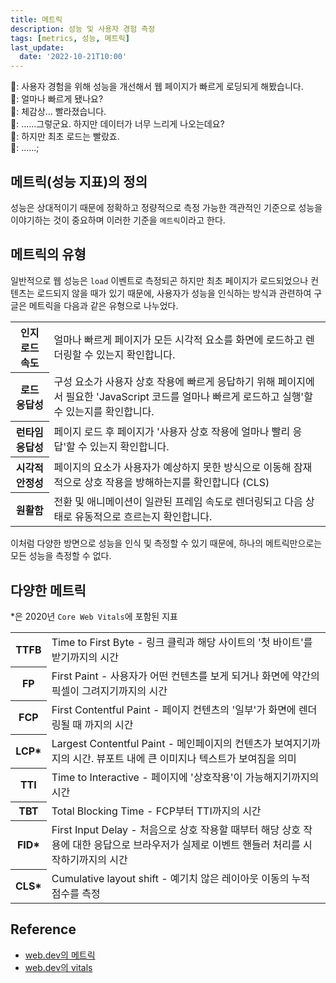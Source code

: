 ```yaml
---
title: 메트릭
description: 성능 및 사용자 경험 측정
tags: [metrics, 성능, 메트릭]
last_update:
  date: '2022-10-21T10:00'
---
```


🐣: 사용자 경험을 위해 성능을 개선해서 웹 페이지가 빠르게 로딩되게 해봤습니다.  
🦊: 얼마나 빠르게 됐나요?  
🐣: 체감상... 빨라졌습니다.  
🦊: ......그렇군요. 하지만 데이터가 너무 느리게 나오는데요?  
🐣: 하지만 최초 로드는 빨랐죠.  
🦊: ......;

<!--truncate-->

## 메트릭(성능 지표)의 정의

성능은 상대적이기 때문에 정확하고 정량적으로 측정 가능한 객관적인 기준으로 성능을 이야기하는 것이 중요하며 이러한 기준을 `메트릭`이라고 한다.

## 메트릭의 유형

일반적으로 웹 성능은 `load` 이벤트로 측정되곤 하지만 최초 페이지가 로드되었으나 컨텐츠는 로드되지 않을 때가 있기 때문에, 사용자가 성능을 인식하는 방식과 관련하여 구글은 메트릭을 다음과 같은 유형으로 나누었다.

<table>
  <tr>
    <th>인지 로드 속도</th>
    <td>얼마나 빠르게 페이지가 모든 시각적 요소를 화면에 로드하고 렌더링할 수 있는지 확인합니다.</td>
  </tr>
  <tr>
    <th>로드 응답성</th>
    <td>구성 요소가 사용자 상호 작용에 빠르게 응답하기 위해 페이지에서 필요한 'JavaScript 코드를 얼마나 빠르게 로드하고 실행'할 수 있는지를 확인합니다.</td>
  </tr>
  <tr>
    <th>런타임 응답성</th>
    <td>페이지 로드 후 페이지가 '사용자 상호 작용에 얼마나 빨리 응답'할 수 있는지 확인합니다.</td>
  </tr>
  <tr>
    <th>시각적 안정성</th>
    <td>페이지의 요소가 사용자가 예상하지 못한 방식으로 이동해 잠재적으로 상호 작용을 방해하는지를 확인합니다 (CLS) </td>
  </tr>
  <tr>
    <th>원활함</th>
    <td>전환 및 애니메이션이 일관된 프레임 속도로 렌더링되고 다음 상태로 유동적으로 흐르는지 확인합니다.</td>
  </tr>
</table>

이처럼 다양한 방면으로 성능을 인식 및 측정할 수 있기 때문에, 하나의 메트릭만으로는 모든 성능을 측정할 수 없다.

## 다양한 메트릭

\*은 2020년 `Core Web Vitals`에 포함된 지표

<table>
  <tr>
    <th>TTFB</th>
    <td>Time to First Byte - 링크 클릭과 해당 사이트의 '첫 바이트'를 받기까지의 시간</td>
  </tr>
  <tr>
    <th>FP</th>
    <td>First Paint - 사용자가 어떤 컨텐츠를 보게 되거나 화면에 약간의 픽셀이 그려지기까지의 시간</td>
  </tr>
  <tr>
    <th>FCP</th>
    <td>First Contentful Paint - 페이지 컨텐츠의 '일부'가 화면에 렌더링될 때 까지의 시간</td>
  </tr>
  <tr>
    <th>LCP*</th>
    <td>Largest Contentful Paint - 메인페이지의 컨텐츠가 보여지기까지의 시간. 뷰포트 내에 큰 이미지나 텍스트가 보여짐을 의미</td>
  </tr>
  <tr>
    <th>TTI</th>
    <td>Time to Interactive - 페이지에 '상호작용'이 가능해지기까지의 시간</td>
  </tr>
  <tr>
    <th>TBT</th>
    <td>Total Blocking Time - FCP부터 TTI까지의 시간</td>
  </tr>
    <tr>
    <th>FID*</th>
    <td>First Input Delay - 처음으로 상호 작용할 때부터 해당 상호 작용에 대한 응답으로 브라우저가 실제로 이벤트 핸들러 처리를 시작하기까지의 시간</td>
  </tr>
  <tr>
    <th>CLS*</th>
    <td>Cumulative layout shift - 예기치 않은 레이아웃 이동의 누적 점수를 측정</td>
  </tr>
</table>

## Reference

- [web.dev의 메트릭](https://web.dev/user-centric-performance-metrics/)
- [web.dev의 vitals](https://web.dev/vitals/)
